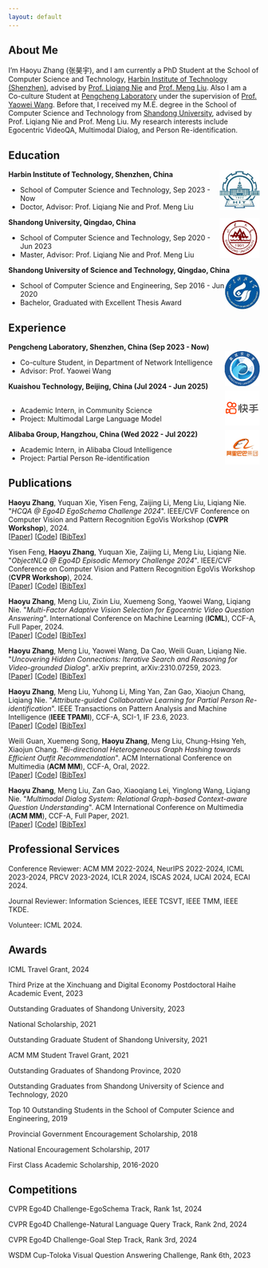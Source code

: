 ```yaml
---
layout: default
---
```

## About Me

I’m Haoyu Zhang (张昊宇), and I am currently a PhD Student at the School of Computer Science and Technology, [Harbin Institute of Technology (Shenzhen)](https://www.hitsz.edu.cn/), advised by [Prof. Liqiang Nie](https://liqiangnie.github.io/) and [Prof. Meng Liu](https://mengliu1991.github.io/). Also I am a Co-culture Student at [Pengcheng Laboratory](https://www.pcl.ac.cn/) under the supervision of [Prof. Yaowei Wang](https://scholar.google.com/citations?user=o_DllmIAAAAJ&hl=zh-CN). Before that, I received my M.E. degree in the School of Computer Science and Technology from [Shandong University](https://www.sdu.edu.cn/), advised by Prof. Liqiang Nie and Prof. Meng Liu. My research interests include Egocentric VideoQA, Multimodal Dialog, and Person Re-identification.

## Education

<div align="left">
        <strong> Harbin Institute of Technology, Shenzhen, China</strong>
          <a target="_blank" rel="external">
            <img border="0" src="hit_logo.jpg" align="right" width="80" height="80">
          </a> 
        <ul>
        <li>School of Computer Science and Technology, Sep 2023 - Now </li>
        <li>
          Doctor, Advisor: Prof. Liqiang Nie and Prof. Meng Liu</li>
      </ul>      
      </div>

<div align="left">
        <strong> Shandong University, Qingdao, China</strong>
          <a target="_blank" rel="external">
            <img border="0" src="sdu_logo.jpg" align="right" width="80" height="80">
          </a> 
        <ul>
        <li>School of Computer Science and Technology, Sep 2020 - Jun 2023 </li>
        <li>
          Master, Advisor: Prof. Liqiang Nie and Prof. Meng Liu</li>
      </ul>      
      </div>
      
<div align="left">
        <strong> Shandong University of Science and Technology, Qingdao, China</strong>
          <a target="_blank" rel="external">
            <img border="0" src="sdust_logo.jpg" align="right" width="70" height="70">
          </a> 
        <ul>
        <li>
          School of Computer Science and Engineering, Sep 2016 - Jun 2020</li>
        <li>
          Bachelor, Graduated with Excellent Thesis Award</li>
      </ul>      
      </div>

## Experience
<div align="left">
        <strong> Pengcheng Laboratory, Shenzhen, China  (Sep 2023 - Now) </strong>
          <a target="_blank" rel="external">
            <img border="0" src="pc_logo.jpg" align="right" width="70" height="70">
          </a> 
        <ul>
        <li>
          Co-culture Student, in Department of Network Intelligence </li>
        <li>
          Advisor: Prof. Yaowei Wang  </li>
      </ul>      
      </div>    

<div align="left">
        <strong> Kuaishou Technology, Beijing, China  (Jul 2024 - Jun 2025) </strong>
          <a target="_blank" rel="external">
            <img border="0" src="kuaishou_square.png" align="right" width="70" height="70">
          </a> 
        <ul>
        <li>
          Academic Intern, in Community Science </li>
        <li>
          Project: Multimodal Large Language Model </li>
      </ul>      
      </div>

<div align="left">
        <strong> Alibaba Group, Hangzhou, China  (Wed 2022 - Jul 2022) </strong>
          <a target="_blank" rel="external">
            <img border="0" src="alibaba_white.jpg" align="right" width="70" height="70">
          </a> 
        <ul>
        <li>
          Academic Intern, in Alibaba Cloud Intelligence </li>
        <li>
          Project: Partial Person Re-identification </li>
      </ul>      
      </div>

## Publications

**Haoyu Zhang**, Yuquan Xie, Yisen Feng, Zaijing Li, Meng Liu, Liqiang Nie. "_HCQA @ Ego4D EgoSchema Challenge 2024_". IEEE/CVF Conference on Computer Vision and Pattern Recognition EgoVis Workshop (**CVPR Workshop**), 2024.<br />
[[Paper](https://arxiv.org/abs/2406.15771)]  [[Code](https://github.com/Hyu-Zhang/HCQA)]  [[BibTex]()]

Yisen Feng, **Haoyu Zhang**, Yuquan Xie, Zaijing Li, Meng Liu, Liqiang Nie. "_ObjectNLQ @ Ego4D Episodic Memory Challenge 2024_". IEEE/CVF Conference on Computer Vision and Pattern Recognition EgoVis Workshop (**CVPR Workshop**), 2024.<br />
[[Paper](https://arxiv.org/abs/2406.15778)]  [[Code](https://github.com/Yisen-Feng/ObjectNLQ)]  [[BibTex]()]

**Haoyu Zhang**, Meng Liu, Zixin Liu, Xuemeng Song, Yaowei Wang, Liqiang Nie. "_Multi-Factor Adaptive Vision Selection for Egocentric Video Question Answering_". International Conference on Machine Learning (**ICML**), CCF-A, Full Paper, 2024.<br />
[[Paper](https://icml.cc/virtual/2024/poster/32847)]  [[Code](https://github.com/Hyu-Zhang/EgoVideoQA)]  [[BibTex]()]

**Haoyu Zhang**, Meng Liu, Yaowei Wang, Da Cao, Weili Guan, Liqiang Nie. "_Uncovering Hidden Connections: Iterative Search and Reasoning for Video-grounded Dialog_". arXiv preprint, arXiv:2310.07259, 2023.<br />
[[Paper](https://arxiv.org/abs/2310.07259)] [[Code](https://github.com/Hyu-Zhang/ITR)]  [[BibTex](https://scholar.googleusercontent.com/scholar.bib?q=info:bxW7q-aNp24J:scholar.google.com/&output=citation&scisdr=ClFsnzCgEL_Wwc_wBNU:AFWwaeYAAAAAZWf2HNVOdiXLSNdEp7u1hjo5B6U&scisig=AFWwaeYAAAAAZWf2HNQEqziRSd_eQR1eOQIO6VU&scisf=4&ct=citation&cd=-1&hl=zh-CN)]

**Haoyu Zhang**, Meng Liu, Yuhong Li, Ming Yan, Zan Gao, Xiaojun Chang, Liqiang Nie. "_Attribute-guided Collaborative Learning for Partial Person Re-identification_". IEEE Transactions on Pattern Analysis and Machine Intelligence (**IEEE TPAMI**), CCF-A, SCI-1, IF 23.6, 2023.<br />
[[Paper](https://ieeexplore.ieee.org/stamp/stamp.jsp?tp=&arnumber=10239469)] [[Code]()] [[BibTex](https://scholar.googleusercontent.com/scholar.bib?q=info:Vfu3wDDAACkJ:scholar.google.com/&output=citation&scisdr=ClFsnzCgEL_Wwc_-KZI:AFWwaeYAAAAAZWf4MZIFgrNcM8Z74mJwA53qcD8&scisig=AFWwaeYAAAAAZWf4MX-G90kn0fb34uxasZA07VA&scisf=4&ct=citation&cd=-1&hl=zh-CN)]

Weili Guan, Xuemeng Song, **Haoyu Zhang**, Meng Liu, Chung-Hsing Yeh, Xiaojun Chang. "_Bi-directional Heterogeneous Graph Hashing towards Efficient Outfit Recommendation_". ACM International Conference on Multimedia (**ACM MM**), CCF-A, Oral, 2022.<br />
[[Paper](https://dl.acm.org/doi/pdf/10.1145/3503161.3548020)]  [[Code](https://outfitrec.wixsite.com/bihgh)]  [[BibTex](https://scholar.googleusercontent.com/scholar.bib?q=info:whI8shH9dGYJ:scholar.google.com/&output=citation&scisdr=ClFsnzCgEL_Wwc_-DnQ:AFWwaeYAAAAAZWf4FnSfGEFa5eK7eeAX9iMRrXQ&scisig=AFWwaeYAAAAAZWf4Fn0TTlHW7BIBV1-N9InjZh8&scisf=4&ct=citation&cd=-1&hl=zh-CN)]

**Haoyu Zhang**, Meng Liu, Zan Gao, Xiaoqiang Lei, Yinglong Wang, Liqiang Nie. "_Multimodal Dialog System: Relational Graph-based Context-aware Question Understanding_". ACM International Conference on Multimedia (**ACM MM**), CCF-A, Full Paper, 2021.<br />
[[Paper](https://dl.acm.org/doi/pdf/10.1145/3474085.3475234)]  [[Code](https://acmmmtreasure.wixsite.com/treasure)]  [[BibTex](https://scholar.googleusercontent.com/scholar.bib?q=info:sxu9IiZxnHoJ:scholar.google.com/&output=citation&scisdr=ClFsnzCgEL_Wwc_x25Y:AFWwaeYAAAAAZWf3w5bgj7fAFseiXWLV15DUiCg&scisig=AFWwaeYAAAAAZWf3w5t_9P2_2JAZFj65eX6tguA&scisf=4&ct=citation&cd=-1&hl=zh-CN)]

## Professional Services

Conference Reviewer: ACM MM 2022-2024, NeurIPS 2022-2024, ICML 2023-2024, PRCV 2023-2024, ICLR 2024, ISCAS 2024, IJCAI 2024, ECAI 2024.

Journal Reviewer: Information Sciences, IEEE TCSVT, IEEE TMM, IEEE TKDE.

Volunteer: ICML 2024.

## Awards
<!--
2023信创与数字经济博士后海河学术论坛，三等奖
-->
ICML Travel Grant, 2024

Third Prize at the Xinchuang and Digital Economy Postdoctoral Haihe Academic Event, 2023

Outstanding Graduates of Shandong University, 2023

National Scholarship, 2021

Outstanding Graduate Student of Shandong University, 2021

ACM MM Student Travel Grant, 2021

Outstanding Graduates of Shandong Province, 2020

Outstanding Graduates from Shandong University of Science and Technology, 2020

Top 10 Outstanding Students in the School of Computer Science and Engineering, 2019

Provincial Government Encouragement Scholarship, 2018

National Encouragement Scholarship, 2017

First Class Academic Scholarship, 2016-2020

## Competitions

CVPR Ego4D Challenge-EgoSchema Track, Rank 1st, 2024

CVPR Ego4D Challenge-Natural Language Query Track, Rank 2nd, 2024

CVPR Ego4D Challenge-Goal Step Track, Rank 3rd, 2024

WSDM Cup-Toloka Visual Question Answering Challenge, Rank 6th, 2023

<!--
## Patents

对话意图识别、用于识别对话意图的模型的训练方法, CN113590798A
-->
